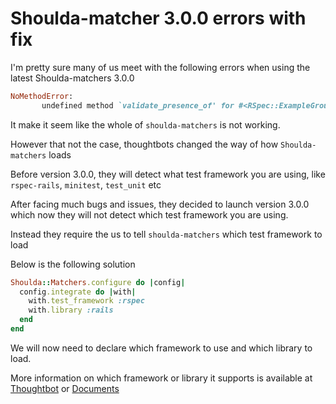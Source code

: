 # Shoulda-matcher 3.0.0 errors with fix

I'm pretty sure many of us meet with the following errors when using the latest Shoulda-matchers 3.0.0

```ruby
NoMethodError:
       undefined method `validate_presence_of' for #<RSpec::ExampleGroups ....`
```

It make it seem like the whole of `shoulda-matchers` is not working.

However that not the case, thoughtbots changed the way of how `Shoulda-matchers` loads

Before version 3.0.0, they will detect what test framework you are using, like `rspec-rails`, `minitest`, `test_unit` etc

After facing much bugs and issues, they decided to launch version 3.0.0 which now they will not detect which test framework you are using.

Instead they require the us to tell `shoulda-matchers` which test framework to load

Below is the following solution

```ruby
Shoulda::Matchers.configure do |config|
  config.integrate do |with|
    with.test_framework :rspec
    with.library :rails
  end
end
```

We will now need to declare which framework to use and which library to load.

More information on which framework or library it supports is available at [Thoughtbot](https://robots.thoughtbot.com/shoulda-matchers-3-0) or [Documents](http://matchers.shoulda.io/docs/v3.0.0/)
